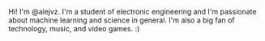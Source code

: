 Hi! I'm @alejvz. I'm a student of electronic engineering and I'm passionate about machine learning and science in general. I'm also a big fan of technology, music, and video games. :)

<!---
alejvz/alejvz is a ✨ special ✨ repository because its `README.md` (this file) appears on your GitHub profile.
You can click the Preview link to take a look at your changes.
--->
